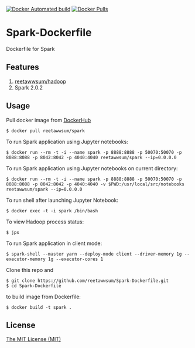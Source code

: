 [![Docker Automated build](https://img.shields.io/docker/automated/reetawwsum/spark.svg)](https://hub.docker.com/r/reetawwsum/spark)
[![Docker Pulls](https://img.shields.io/docker/pulls/reetawwsum/spark.svg)](https://hub.docker.com/r/reetawwsum/spark)

# Spark-Dockerfile
Dockerfile for Spark

## Features

1. [reetawwsum/hadoop](https://hub.docker.com/r/reetawwsum/hadoop)
2. Spark 2.0.2

## Usage

Pull docker image from [DockerHub](https://hub.docker.com/r/reetawwsum/spark)

	$ docker pull reetawwsum/spark

To run Spark application using Jupyter notebooks:

	$ docker run --rm -t -i --name spark -p 8888:8888 -p 50070:50070 -p 8088:8088 -p 8042:8042 -p 4040:4040 reetawwsum/spark --ip=0.0.0.0

To run Spark application using Jupyter notebooks on current directory:

	$ docker run --rm -t -i --name spark -p 8888:8888 -p 50070:50070 -p 8088:8088 -p 8042:8042 -p 4040:4040 -v $PWD:/usr/local/src/notebooks reetawwsum/spark --ip=0.0.0.0

To run shell after launching Jupyter Notebook:

	$ docker exec -t -i spark /bin/bash

To view Hadoop process status:

	$ jps

To run Spark application in client mode:

	$ spark-shell --master yarn --deploy-mode client --driver-memory 1g --executor-memory 1g --executor-cores 1

Clone this repo and

	$ git clone https://github.com/reetawwsum/Spark-Dockerfile.git
	$ cd Spark-Dockerfile

to build image from Dockerfile:

	$ docker build -t spark .

## License
[The MIT License (MIT)](LICENSE)
